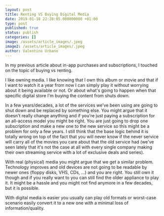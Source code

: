 ```yaml
---
layout: post
title: Renting VS Buying Digital Media
date: 2019-01-18 22:28:05.000000000 +01:00
type: post
published: true
status: publish
categories: []
image: /assets/article_images/.jpeg
image2: /assets/article_images/.jpeg
author: Valentino Urbano
---
```


In my previous article about in-app purchases and subscriptions, I touched on the topic of buying vs renting.

I like owning media. I like knowing that I own this album or movie and that if I want to watch it a year from now I can simply play it without worrying about it being available or not. Or about what's going to happen when that specific digital store I'm buying the content from shuts down.

In a few years/decades, a lot of the services we've been using are going to shut down and be replaced by something else. You might argue that it doesn't really change anything and if you're just paying a subscription for an all-access model you might be right. You are just going to drop one subscription and make a new one to the new service so this might be a problem for only a few years. I still think that the base logic behind it is totally wrong on top of the fact that you will never know if the never service will carry all of the movies you care about that the old service had (we've seen lately that it's not the case at all with every single company making their own streaming service with a lot of exclusive deals and series).

With real (physical) media you might argue that we get a similar problem. Technology improves and old devices are not going to be readable by newer ones (floppy disks, VHS, CDs, ...) and you are right. You still own it though and if you really want to you can still find the older appliance to play it. It might be a hassle and you might not find anymore in a few decades, but it is possible.

With digital media is easier you usually can play old formats or worst-case scenario easily convert it to a new one with a minimal loss of information/quality.
